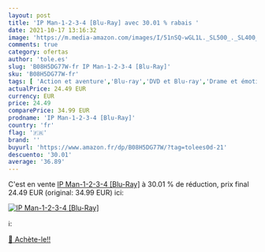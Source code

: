 ```yaml
---
layout: post
title: 'IP Man-1-2-3-4 [Blu-Ray] avec 30.01 % rabais '
date: 2021-10-17 13:16:32
image: 'https://m.media-amazon.com/images/I/51nSQ-wGL1L._SL500_._SL400_.jpg'
comments: true
category: ofertas
author: 'tole.es'
slug: 'B08H5DG77W-fr IP Man-1-2-3-4 [Blu-Ray]'
sku: 'B08H5DG77W-fr'
tags: [ 'Action et aventure','Blu-ray','DVD et Blu-ray','Drame et émotion','Featured Categories','Films','Histoire', ]
actualPrice: 24.49 EUR
currency: EUR
price: 24.49
comparePrice: 34.99 EUR
prodname: 'IP Man-1-2-3-4 [Blu-Ray]'
country: 'fr'
flag: '🇫🇷'
brand: ''
buyurl: 'https://www.amazon.fr/dp/B08H5DG77W/?tag=tolees0d-21'
descuento: '30.01'
average: '36.89'
---
```


C'est en vente [IP Man-1-2-3-4 [Blu-Ray]](https://www.amazon.fr/dp/B08H5DG77W/?tag=tolees0d-21)  à  30.01 % de réduction, prix final  24.49 EUR (original: 34.99 EUR) ici:

[![IP Man-1-2-3-4 [Blu-Ray]](https://m.media-amazon.com/images/I/51nSQ-wGL1L._SL500_._SL400_.jpg)](https://www.amazon.fr/dp/B08H5DG77W/?tag=tolees0d-21)

ℹ️:


[🛒 Achète-le!!](https://www.amazon.fr/dp/B08H5DG77W/?tag=tolees0d-21)
